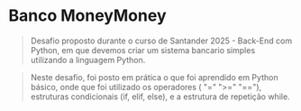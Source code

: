 # Banco MoneyMoney

>Desafio proposto durante o curso de Santander 2025 - Back-End com Python, em que devemos criar um sistema bancario simples utilizando a linguagem Python.

>Neste desafio, foi posto em prática o que foi aprendido em Python básico, onde que foi utilizado os operadores ( "=" ">=" "=="), estruturas condicionais (if, elif, else), e a estrutura de repetição while.

